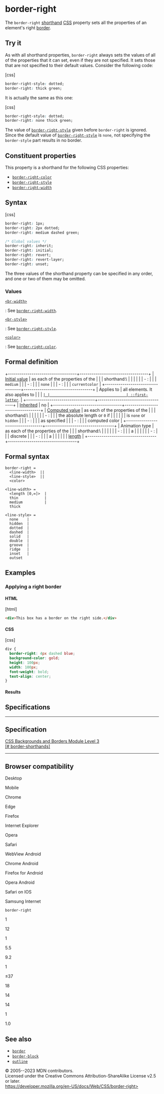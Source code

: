 border-right
============

The `border-right` [shorthand](shorthand_properties.md)
[CSS](https://developer.mozilla.org/en-US/docs/Web/CSS) property sets
all the properties of an element\'s right [border](border.md).

Try it
------

As with all shorthand properties, `border-right` always sets the values
of all of the properties that it can set, even if they are not
specified. It sets those that are not specified to their default values.
Consider the following code:

[css]

```css
border-right-style: dotted;
border-right: thick green;
```

It is actually the same as this one:

[css]

```css
border-right-style: dotted;
border-right: none thick green;
```

The value of [`border-right-style`](border-right-style.md) given before
`border-right` is ignored. Since the default value of
[`border-right-style`](border-right-style.md) is `none`, not specifying the
`border-style` part results in no border.

Constituent properties
----------------------

This property is a shorthand for the following CSS properties:

- [`border-right-color`](border-right-color.md)
- [`border-right-style`](border-right-style.md)
- [`border-right-width`](border-right-width.md)

Syntax
------

[css]

```css
border-right: 1px;
border-right: 2px dotted;
border-right: medium dashed green;

/* Global values */
border-right: inherit;
border-right: initial;
border-right: revert;
border-right: revert-layer;
border-right: unset;
```

The three values of the shorthand property can be specified in any
order, and one or two of them may be omitted.

### Values

[`<br-width>`](#br-width)

:   See [`border-right-width`](border-right-width.md).

[`<br-style>`](#br-style)

:   See [`border-right-style`](border-right-style.md).

[`<color>`](color_value.md)

:   See [`border-right-color`](border-right-color.md).

Formal definition
-----------------

+-----------------------------------+-----------------------------------+
| [Initial value](initial_value.md)    | as each of the properties of the  |
|                                   | shorthand:\                       |
|                                   |                                   |
|                                   | -   [](border-right-width.md): |
|                                   |     `medium`                      |
|                                   | -   [](border-right-style.md): |
|                                   |     `none`                        |
|                                   | -   [](border-right-color.md): |
|                                   |     `currentcolor`                |
+-----------------------------------+-----------------------------------+
| Applies to                        | all elements. It also applies to  |
|                                   | [`|
|                                   | ::first-letter`](::first-letter). |
+-----------------------------------+-----------------------------------+
| [Inherited](inheritance.md)          | no                                |
+-----------------------------------+-----------------------------------+
| [Computed value](computed_value.md)  | as each of the properties of the  |
|                                   | shorthand:\                       |
|                                   |                                   |
|                                   | -   [](border-right-width.md): |
|                                   |     the absolute length or `0` if |
|                                   |     [](border-right-style.md) |
|                                   |     is `none` or `hidden`         |
|                                   | -   [](border-right-style.md): |
|                                   |     as specified                  |
|                                   | -   [](border-right-color.md): |
|                                   |     computed color                |
+-----------------------------------+-----------------------------------+
| Animation type                    | as each of the properties of the  |
|                                   | shorthand:\                       |
|                                   |                                   |
|                                   | -   [](border-right-color.md): |
|                                   |     a                             |
|                                   |     [](color_value.md#interpolation) |
|                                   | -   [](border-right-style.md): |
|                                   |     discrete                      |
|                                   | -   [](border-right-width.md): |
|                                   |     a                             |
|                                   |                                   |
|                                   |    [length](length.md#interpolation) |
+-----------------------------------+-----------------------------------+

Formal syntax
-------------

```
border-right = 
  <line-width>  ||
  <line-style>  ||
  <color>       

<line-width> = 
  <length [0,∞]>  |
  thin            |
  medium          |
  thick           

<line-style> = 
  none    |
  hidden  |
  dotted  |
  dashed  |
  solid   |
  double  |
  groove  |
  ridge   |
  inset   |
  outset  
```

Examples
--------

### Applying a right border

#### HTML

[html]

```html
<div>This box has a border on the right side.</div>
```

#### CSS

[css]

```css
div {
  border-right: 4px dashed blue;
  background-color: gold;
  height: 100px;
  width: 100px;
  font-weight: bold;
  text-align: center;
}
```

#### Results

Specifications
--------------

  ------------------------------------------------------------------------------------------

Specification
  ------------------------------------------------------------------------------------------

  [CSS Backgrounds and Borders Module Level 3\
  [\#
  border-shorthands]](https://drafts.csswg.org/css-backgrounds/#border-shorthands)

  ------------------------------------------------------------------------------------------

Browser compatibility
---------------------

Desktop

Mobile

Chrome

Edge

Firefox

Internet Explorer

Opera

Safari

WebView Android

Chrome Android

Firefox for Android

Opera Android

Safari on IOS

Samsung Internet

`border-right`

1

12

1

5.5

9.2

1

≤37

18

14

14

1

1.0

See also
--------

- [`border`](border.md)
- [`border-block`](border-block.md)
- [`outline`](outline.md)

© 2005--2023 MDN contributors.\
Licensed under the Creative Commons Attribution-ShareAlike License v2.5
or later.\
https://developer.mozilla.org/en-US/docs/Web/CSS/border-right>
